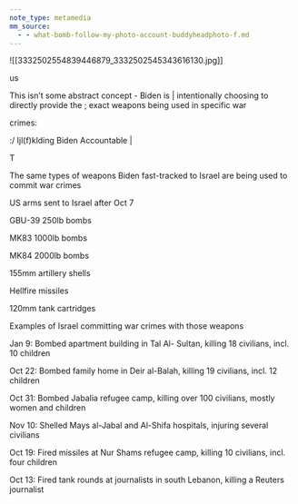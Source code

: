 ```yaml
---
note_type: metamedia
mm_source:
  - - what-bomb-follow-my-photo-account-buddyheadphoto-f.md
---
```


![[3332502554839446879_3332502545343616130.jpg]]

us

This isn’t some abstract concept - Biden is |
intentionally choosing to directly provide the ;
exact weapons being used in specific war

crimes:

:/ Ijl(f)klding Biden Accountable |

T

The same types of weapons Biden fast-tracked
to Israel are being used to commit war crimes

US arms sent to Israel
after Oct 7

GBU-39 250lb bombs

MK83 1000lb bombs

MK84 2000lb bombs

155mm artillery shells

Hellfire missiles

120mm tank cartridges

Examples of Israel committing war crimes
with those weapons

Jan 9: Bombed apartment building in Tal Al-
Sultan, killing 18 civilians, incl. 10 children

Oct 22: Bombed family home in Deir al-Balah,
killing 19 civilians, incl. 12 children

Oct 31: Bombed Jabalia refugee camp, killing
over 100 civilians, mostly women and children

Nov 10: Shelled Mays al-Jabal and Al-Shifa
hospitals, injuring several civilians

Oct 19: Fired missiles at Nur Shams refugee
camp, killing 10 civilians, incl. four children

Oct 13: Fired tank rounds at journalists in
south Lebanon, killing a Reuters journalist


